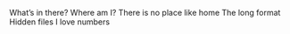 What’s in there?
Where am I?
There is no place like home
The long format
Hidden files
I love numbers
